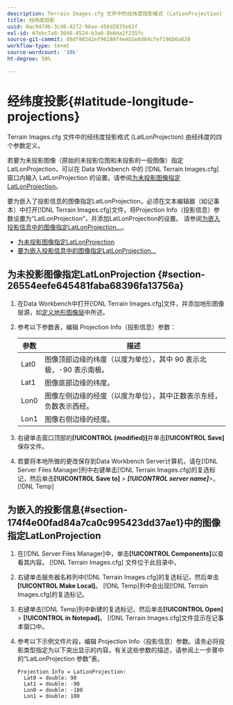 ```yaml
---
description: Terrain Images.cfg 文件中的经纬度投影格式 (LatLonProjection) 由经纬度的四个参数定义。
title: 经纬度投影
uuid: 0ac947d6-3cd6-4272-96ae-456d2835e63f
exl-id: 67ebc7a8-3046-4524-b3a0-0b6da2f235fc
source-git-commit: d9df90242ef96188f4e4b5e6d04cfef196b0a628
workflow-type: tm+mt
source-wordcount: '386'
ht-degree: 50%

---
```


# 经纬度投影{#latitude-longitude-projections}

Terrain Images.cfg 文件中的经纬度投影格式 (LatLonProjection) 由经纬度的四个参数定义。

若要为未投影图像（原始的未投影位图和未投影的一般图像）指定 LatLonProjection，可以在 Data Workbench 中的 [!DNL Terrain Images.cfg] 窗口内输入 LatLonProjection 的设置。请参阅[为未投影图像指定LatLonProjection](../../../../../home/c-geo-oview/c-wk-img-lyrs/c-trn-img-lyrs/c-proj-info-trn-imgs/c-lat-long-proj.md#section-26554eefe645481faba68396fa13756a)。

要为嵌入了投影信息的图像指定LatLonProjection，必须在文本编辑器（如记事本）中打开[!DNL Terrain Images.cfg]文件，将Projection Info（投影信息）参数设置为“LatLonProjection”，并添加LatLonProjection的设置。 请参阅[为嵌入投影信息中的图像指定LatLonProjection...](../../../../../home/c-geo-oview/c-wk-img-lyrs/c-trn-img-lyrs/c-proj-info-trn-imgs/c-lat-long-proj.md#section-174f4e00fad84a7ca0c995423dd37ae1)。

* [为未投影图像指定LatLonProjection](../../../../../home/c-geo-oview/c-wk-img-lyrs/c-trn-img-lyrs/c-proj-info-trn-imgs/c-lat-long-proj.md#section-26554eefe645481faba68396fa13756a)
* [要为嵌入投影信息中的图像指定LatLonProjection...](../../../../../home/c-geo-oview/c-wk-img-lyrs/c-trn-img-lyrs/c-proj-info-trn-imgs/c-lat-long-proj.md#section-174f4e00fad84a7ca0c995423dd37ae1)

## 为未投影图像指定LatLonProjection {#section-26554eefe645481faba68396fa13756a}

1. 在Data Workbench中打开[!DNL Terrain Images.cfg]文件，并添加地形图像层源，如[定义地形图像层](../../../../../home/c-geo-oview/c-wk-img-lyrs/c-trn-img-lyrs/c-trn-img-lyrs.md#concept-8a0a16013e824ac29f35a0349b5d8ccf)中所述。

1. 参考以下参数表，编辑 Projection Info（投影信息）参数：

   | 参数 | 描述 |
   |---|---|
   | Lat0 | 图像顶部边缘的纬度（以度为单位），其中 90 表示北极，-90 表示南极。 |
   | Lat1 | 图像底部边缘的纬度。 |
   | Lon0 | 图像左侧边缘的经度（以度为单位），其中正数表示东经，负数表示西经。 |
   | Lon1 | 图像右侧边缘的经度。 |

1. 右键单击窗口顶部的&#x200B;**[!UICONTROL (modified)]**&#x200B;并单击&#x200B;**[!UICONTROL Save]**&#x200B;保存文件。

1. 若要将本地所做的更改保存到Data Workbench Server计算机，请在[!DNL Server Files Manager]列中右键单击[!DNL Terrain Images.cfg]的复选标记，然后单击&#x200B;**[!UICONTROL Save to]** > ***[!UICONTROL server name]**>*。[!DNL Temp]

## 为嵌入的投影信息{#section-174f4e00fad84a7ca0c995423dd37ae1}中的图像指定LatLonProjection

1. 在[!DNL Server Files Manager]中，单击&#x200B;**[!UICONTROL Components]**&#x200B;以查看其内容。 [!DNL Terrain Images.cfg] 文件位于此目录中。

1. 右键单击服务器名称列中[!DNL Terrain Images.cfg]的复选标记，然后单击&#x200B;**[!UICONTROL Make Local]**。 [!DNL Temp]列中会出现[!DNL Terrain Images.cfg]的复选标记。

1. 右键单击[!DNL Temp]列中新建的复选标记，然后单击&#x200B;**[!UICONTROL Open]** > **[!UICONTROL in Notepad]**。 [!DNL Terrain Images.cfg]文件显示在记事本窗口中。

1. 参考以下示例文件片段，编辑 Projection Info（投影信息）参数。请务必将投影类型指定为以下突出显示的内容。有关这些参数的描述，请参阅上一步骤中的“LatLonProjection 参数”表。

   ```
   Projection Info = LatLonProjection: 
     Lat0 = double: 90
     Lat1 = double: -90
     Lon0 = double: -180
     Lon1 = double: 180
   ```
